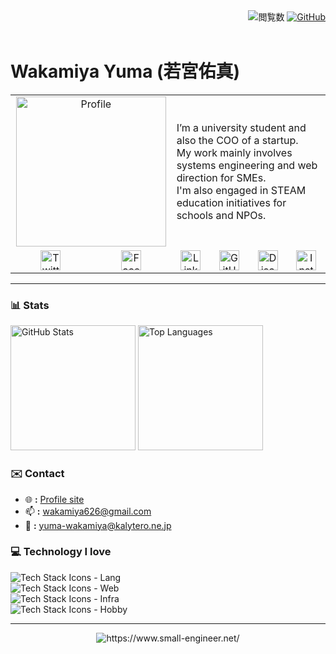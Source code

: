 <div align="right">
  <img src="https://komarev.com/ghpvc/?username=small-engineer&color=green" alt="閲覧数">
  <a href="https://github.com/small-engineer">
    <img src="https://img.shields.io/github/followers/small-engineer?style=social" alt="GitHub">
  </a>
</div>
<br>

# Wakamiya Yuma (若宮佑真)

<table>
  <tr>
    <td valign="top" width="250" align="center" colspan="2">
      <img src="https://media.licdn.com/dms/image/v2/D5603AQGPpDmNu0l-Bg/profile-displayphoto-shrink_800_800/B56ZawJsXyGkAg-/0/1746712054117?e=1752710400&v=beta&t=jOfitgAVOtYCEwT9jztFFtfAZF4OR9kpPfvQE7x46TM" 
        alt="Profile" width="240">
    </td>
    <td valign="middle" colspan="4" width="500">
      I’m a university student and also the COO of a startup.<br>
      My work mainly involves systems engineering and web direction for SMEs.<br>
      I'm also engaged in STEAM education initiatives for schools and NPOs.
    </td>
  </tr>
  <tr>
    <td align="center">
      <a href="https://twitter.com/WakamiyaYuma">
        <img src="https://cdn-icons-png.flaticon.com/512/733/733579.png" 
             alt="Twitter" width="32">
      </a>
    </td>
    <td align="center">
      <a href="https://www.facebook.com/yuma.wakamiya">
        <img src="https://cdn-icons-png.flaticon.com/512/733/733547.png" 
             alt="Facebook" width="32">
      </a>
    </td>
    <td align="center">
      <a href="https://www.linkedin.com/in/yuma-wakamiya/">
        <img src="https://cdn-icons-png.flaticon.com/512/174/174857.png" 
             alt="LinkedIn" width="32">
      </a>
    </td>
    <td align="center">
      <a href="https://github.com/small-engineer">
        <img src="https://cdn-icons-png.flaticon.com/512/733/733553.png" 
             alt="GitHub" width="32">
      </a>
    </td>
    <td align="center">
      <a href="https://discord.com/users/___x86_64___">
        <img src="https://cdn-icons-png.flaticon.com/512/5968/5968756.png" 
             alt="Discord" width="32">
      </a>
    </td>
    <td align="center">
      <a href="https://www.instagram.com/wakamiya_yuma">
        <img src="https://cdn-icons-png.flaticon.com/512/2111/2111463.png" 
             alt="Instagram" width="32">
      </a>
    </td>
  </tr>
</table>

---

### 📊 Stats

<p align="left">
  <img height=200 src="https://github-readme-stats.vercel.app/api?username=small-engineer&show_icons=false&theme=tokyonight" alt="GitHub Stats" />
  <img height=200 src="https://github-readme-stats.vercel.app/api/top-langs/?username=small-engineer&layout=donut&theme=tokyonight" alt="Top Languages" />
</p>

### ✉️ Contact

- 🌐 **:** [Profile site](https://wakamiya.blog/)
- 📫 **:** [wakamiya626@gmail.com](mailto:wakamiya626@gmail.com)
- 🏢 **:** [yuma-wakamiya@kalytero.ne.jp](mailto:yuma-wakamiya@kalytero.ne.jp)

### 💻 Technology I love

<p align="left">
  <img src="https://skillicons.dev/icons?i=vscode,js,ts,python" alt="Tech Stack Icons - Lang" /><br>
  <img src="https://skillicons.dev/icons?i=react,nextjs,svelte,astro,materialui,tailwind,emotion,styledcomponents,threejs" alt="Tech Stack Icons - Web" /><br>
  <img src="https://skillicons.dev/icons?i=yarn,express,nodejs,docker,terraform,cloudflare,workers,aws,gcp" alt="Tech Stack Icons - Infra" /><br>
  <img src="https://skillicons.dev/icons?i=vim,c,cpp,cmake,linux,ubuntu,debian,redhat,bsd" alt="Tech Stack Icons - Hobby" /><br>
</p>

---
<div align="center">
  <a herf="https://www.small-engineer.net/">
    <img src="https://www.small-engineer.net/images/banner.webp" alt="https://www.small-engineer.net/">
  </a>
</div>
